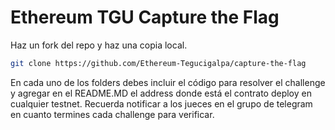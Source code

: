 # Ethereum TGU Capture the Flag

Haz un fork del repo y haz una copia local.

```bash
git clone https://github.com/Ethereum-Tegucigalpa/capture-the-flag
```

En cada uno de los folders debes incluir el código para resolver el challenge y agregar en el README.MD el address donde está el contrato deploy en cualquier testnet. Recuerda notificar a los jueces en el grupo de telegram en cuanto termines cada challenge para verificar.
